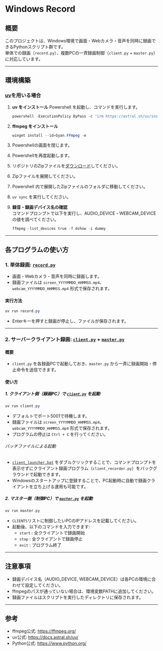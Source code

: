 # Windows Record

## 概要

このプロジェクトは、Windows環境で画面・Webカメラ・音声を同時に録画できるPythonスクリプト群です。  
単体での録画（`record.py`）、複数PCの一斉録画制御（`client.py` + `master.py`）に対応しています。

---

## 環境構築

### [uv](https://docs.astral.sh/uv/)を用いる場合

1. **uv をインストール**
   Powershell を起動し、コマンドを実行します。
   ```powershell
   powershell -ExecutionPolicy ByPass -c "irm https://astral.sh/uv/install.ps1 | iex"
   ```

2. **ffmpeg をインストール**  
   ```powershell
   winget install --id=Gyan.FFmpeg -e
   ```

3. Powershellの画面を閉じます。

4. Powershellを再度起動します。

5. リポジトリのZipファイルを[ダウンロード](https://github.com/101ta28/windows-record/archive/refs/heads/main.zip)してください。

6. Zipファイルを展開してください。

7. Powershell 内で展開したZipファイルのフォルダに移動してください。

8. `uv sync` を実行してください。

9. **録音・録画デバイス名の確認**  
   コマンドプロンプトで以下を実行し、AUDIO_DEVICE・WEBCAM_DEVICEの値を調べてください。  

   ```powershell
   ffmpeg -list_devices true -f dshow -i dummy
   ```

---

## 各プログラムの使い方

### 1. 単体録画: [`record.py`](record.py)

- 画面・Webカメラ・音声を同時に録画します。
- 録画ファイルは `screen_YYYYMMDD_HHMMSS.mp4`、`webcam_YYYYMMDD_HHMMSS.mp4` 形式で保存されます。

#### 実行方法

```powershell
uv run record.py
```

- Enterキーを押すと録画が停止し、ファイルが保存されます。

---

### 2. サーバークライアント録画: [`client.py`](client.py) + [`master.py`](master.py)

#### 概要

- `client.py` を各録画PCで起動しておき、`master.py` から一斉に録画開始・停止命令を送信できます。

#### 使い方

##### 1. クライアント側（録画PC）で [`client.py`](client.py) を起動

```powershell
uv run client.py
```

- デフォルトでポート5001で待機します。
- 録画ファイルは `screen_YYYYMMDD_HHMMSS.mp4`、`webcam_YYYYMMDD_HHMMSS.mp4` 形式で保存されます。
- プログラムの停止は `Ctrl + C` を行ってください。

###### バッチファイルによる起動

- [`client_launcher.bat`](client_launcher.bat) をダブルクリックすることで、コマンドプロンプトを表示せずにクライアント録画プログラム（`client_recorder.py`）をバックグラウンドで起動できます。
- Windowsのスタートアップに登録することで、PC起動時に自動で録画クライアントを立ち上げる運用も可能です。

##### 2. マスター側（制御PC）で [`master.py`](master.py) を起動

```powershell
uv run master.py
```

- `CLIENTS`リストに制御したいPCのIPアドレスを記載してください。
- 起動後、以下のコマンドを入力できます:
  - `start` : 全クライアントで録画開始
  - `stop`  : 全クライアントで録画停止
  - `exit`  : プログラム終了

---

## 注意事項

- 録画デバイス名（AUDIO_DEVICE, WEBCAM_DEVICE）は各PCの環境に合わせて設定してください。
- ffmpegのパスが通っていない場合は、環境変数PATHに追加してください。
- 録画ファイルはスクリプトを実行したディレクトリに保存されます。

---

## 参考

- ffmpeg公式: <https://ffmpeg.org/>
- uv公式: <https://docs.astral.sh/uv/>
- Python公式: <https://www.python.org/>
